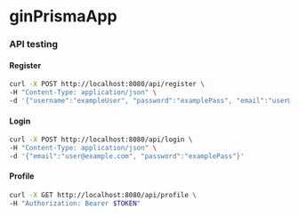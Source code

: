 # ginPrismaApp


### API testing

#### Register
```bash
curl -X POST http://localhost:8080/api/register \
-H "Content-Type: application/json" \
-d '{"username":"exampleUser", "password":"examplePass", "email":"user@example.com", "age":30}'
```


#### Login
```bash
curl -X POST http://localhost:8080/api/login \
-H "Content-Type: application/json" \
-d '{"email":"user@example.com", "password":"examplePass"}'
```

#### Profile

```bash
curl -X GET http://localhost:8080/api/profile \
-H "Authorization: Bearer $TOKEN"
```
